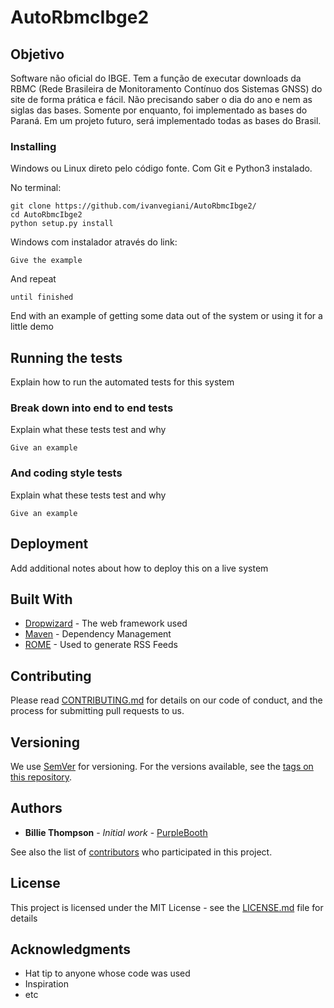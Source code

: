 # AutoRbmcIbge2

## Objetivo

Software não oficial do IBGE. Tem a função de executar downloads da RBMC (Rede Brasileira de Monitoramento Contínuo dos Sistemas GNSS) do site de forma prática e fácil. Não precisando saber o dia do ano e nem as siglas das bases. Somente por enquanto, foi implementado as bases do Paraná. Em um projeto futuro, será implementado todas as bases do Brasil.

### Installing

Windows ou Linux direto pelo código fonte. Com Git e Python3 instalado.

No terminal:

```
git clone https://github.com/ivanvegiani/AutoRbmcIbge2/
cd AutoRbmcIbge2
python setup.py install
```

Windows com instalador através do link:

```
Give the example
```

And repeat

```
until finished
```

End with an example of getting some data out of the system or using it for a little demo

## Running the tests

Explain how to run the automated tests for this system

### Break down into end to end tests

Explain what these tests test and why

```
Give an example
```

### And coding style tests

Explain what these tests test and why

```
Give an example
```

## Deployment

Add additional notes about how to deploy this on a live system

## Built With

* [Dropwizard](http://www.dropwizard.io/1.0.2/docs/) - The web framework used
* [Maven](https://maven.apache.org/) - Dependency Management
* [ROME](https://rometools.github.io/rome/) - Used to generate RSS Feeds

## Contributing

Please read [CONTRIBUTING.md](https://gist.github.com/PurpleBooth/b24679402957c63ec426) for details on our code of conduct, and the process for submitting pull requests to us.

## Versioning

We use [SemVer](http://semver.org/) for versioning. For the versions available, see the [tags on this repository](https://github.com/your/project/tags). 

## Authors

* **Billie Thompson** - *Initial work* - [PurpleBooth](https://github.com/PurpleBooth)

See also the list of [contributors](https://github.com/your/project/contributors) who participated in this project.

## License

This project is licensed under the MIT License - see the [LICENSE.md](LICENSE.md) file for details

## Acknowledgments

* Hat tip to anyone whose code was used
* Inspiration
* etc

